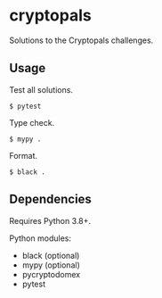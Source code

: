 # cryptopals
Solutions to the Cryptopals challenges.

## Usage
Test all solutions.
```
$ pytest
```

Type check.
```
$ mypy .
```

Format.
```
$ black .
```

## Dependencies
Requires Python 3.8+.

Python modules:
- black (optional)
- mypy (optional)
- pycryptodomex
- pytest
